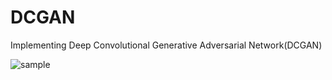 # DCGAN
Implementing Deep Convolutional Generative Adversarial Network(DCGAN)

![sample](https://user-images.githubusercontent.com/11286586/76104053-0d7c0500-6016-11ea-8d0d-2d68339e56b7.gif)
